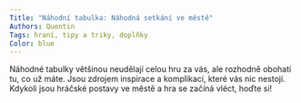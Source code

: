 ```yaml
---
Title: "Náhodní tabulka: Náhodná setkání ve městě"
Authors: Quentin
Tags: hraní, tipy a triky, doplňky
Color: blue
---
```

Náhodné tabulky většinou neudělají celou hru
za vás, ale rozhodně obohatí tu, co už máte.
Jsou zdrojem inspirace a komplikací, které vás
nic nestojí. Kdykoli jsou hráčské postavy ve
městě a hra se začíná vléct, hoďte si!
